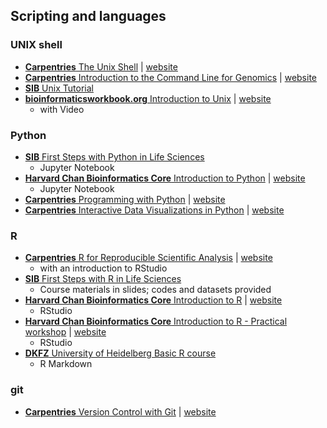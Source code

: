 
## Scripting and languages

### UNIX shell

- [**Carpentries** The Unix Shell](https://github.com/swcarpentry/shell-novice) | [website](https://swcarpentry.github.io/shell-novice/)
- [**Carpentries** Introduction to the Command Line for Genomics](https://github.com/datacarpentry/shell-genomics) | [website](https://datacarpentry.org/shell-genomics/)
- [**SIB** Unix Tutorial](https://edu.sib.swiss/pluginfile.php/2878/mod_resource/content/4/couselab-html/content.html)
- [**bioinformaticsworkbook.org** Introduction to Unix](https://github.com/ISUgenomics/bioinformatics-workbook) | [website](https://bioinformaticsworkbook.org/Appendix/Unix/unix-basics-1.html#gsc.tab=0)  
	- with Video


### Python

- [**SIB** First Steps with Python in Life Sciences](https://github.com/sib-swiss/first-steps-with-python-training/) 
	- Jupyter Notebook
- [**Harvard Chan Bioinformatics Core** Introduction to Python](https://github.com/hbctraining/Training-modules) | [website](https://hbctraining.github.io/Training-modules/Python/)
	- Jupyter Notebook
- [**Carpentries** Programming with Python](https://github.com/swcarpentry/python-novice-inflammation) | [website](https://swcarpentry.github.io/python-novice-inflammation/)
- [**Carpentries** Interactive Data Visualizations in Python](https://github.com/carpentries-incubator/python-interactive-data-visualizations) | [website](https://carpentries-incubator.github.io/python-interactive-data-visualizations/)

### R

- [**Carpentries** R for Reproducible Scientific Analysis](https://github.com/swcarpentry/r-novice-gapminder) | [website](https://swcarpentry.github.io/r-novice-gapminder/)
	- with an introduction to RStudio
- [**SIB** First Steps with R in Life Sciences](https://github.com/sib-swiss/first-steps-with-R-training) 
	- Course materials in slides; codes and datasets provided
- [**Harvard Chan Bioinformatics Core** Introduction to R](https://github.com/hbctraining/Intro-to-R-flipped) | [website](https://hbctraining.github.io/Intro-to-R-flipped/schedules/links-to-lessons.html)
	- RStudio
- [**Harvard Chan Bioinformatics Core** Introduction to R - Practical workshop](https://github.com/hbctraining/Training-modules) | [website](https://hbctraining.github.io/Training-modules/IntroR_practical_online_resource/)
	- RStudio
- [**DKFZ** University of Heidelberg Basic R course](https://github.com/CompEpigen/BasicR/) 
	- R Markdown


### git

- [**Carpentries** Version Control with Git](https://github.com/swcarpentry/git-novice) | [website](https://swcarpentry.github.io/git-novice/)
